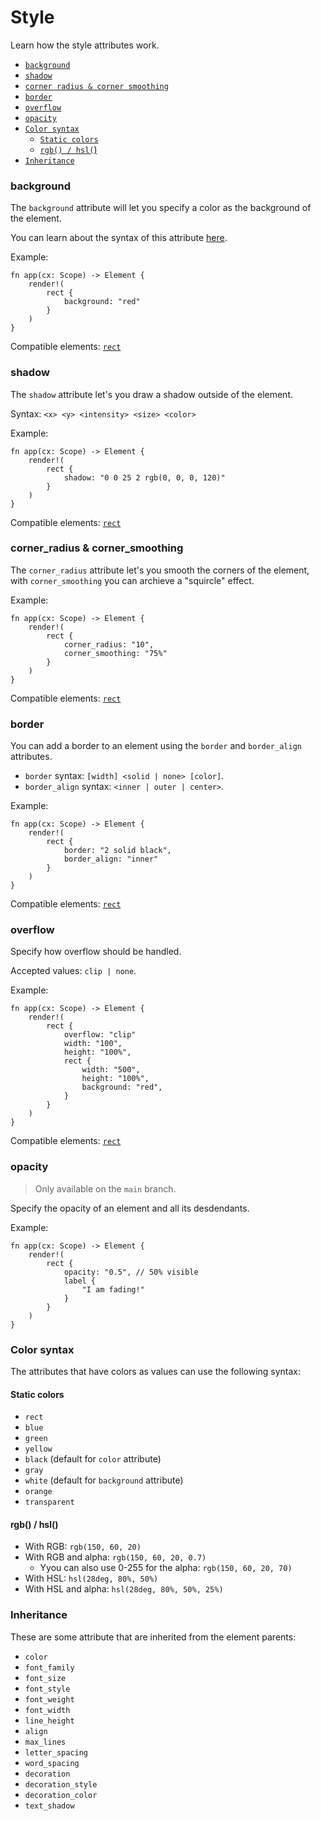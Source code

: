 # Style

Learn how the style attributes work.

- [`background`](#background)
- [`shadow`](#shadow)
- [`corner radius & corner smoothing`](#corner_radius--corner_smoothing)
- [`border`](#border)
- [`overflow`](#overflow)
- [`opacity`](#opacity)
- [`Color syntax`](#color-syntax)
    - [`Static colors`](#static-colors)
    - [`rgb() / hsl(`)](#rgb--hsl)
- [`Inheritance`](#inheritance)

### background

The `background` attribute will let you specify a color as the background of the element.

You can learn about the syntax of this attribute [here](#color-syntax).

Example:

```rust, no_run
fn app(cx: Scope) -> Element {
    render!(
        rect {
            background: "red"
        }
    )
}
```

Compatible elements: [`rect`](/guides/elements.html#rect)


### shadow

The `shadow` attribute let's you draw a shadow outside of the element.

Syntax: `<x> <y> <intensity> <size> <color>`

Example:

```rust, no_run
fn app(cx: Scope) -> Element {
    render!(
        rect {
            shadow: "0 0 25 2 rgb(0, 0, 0, 120)"
        }
    )
}
```

Compatible elements: [`rect`](/guides/elements.html#rect)

### corner_radius & corner_smoothing

The `corner_radius` attribute let's you smooth the corners of the element, with `corner_smoothing` you can archieve a "squircle" effect.

Example:

```rust, no_run
fn app(cx: Scope) -> Element {
    render!(
        rect {
            corner_radius: "10",
            corner_smoothing: "75%"
        }
    )
}
```

Compatible elements: [`rect`](/guides/elements.html#rect)

### border

You can add a border to an element using the `border` and `border_align` attributes.

- `border` syntax: `[width] <solid | none> [color]`.
- `border_align` syntax: `<inner | outer | center>`.

Example:

```rust, no_run
fn app(cx: Scope) -> Element {
    render!(
        rect {
            border: "2 solid black",
            border_align: "inner"
        }
    )
}
```

Compatible elements: [`rect`](/guides/elements.html#rect)

### overflow

Specify how overflow should be handled.

Accepted values: `clip | none`.

Example:

```rust, no_run
fn app(cx: Scope) -> Element {
    render!(
        rect {
            overflow: "clip"
            width: "100",
            height: "100%",
            rect {
                width: "500",
                height: "100%",
                background: "red",
            }
        }
    )
}
```

Compatible elements: [`rect`](/guides/elements.html#rect)


### opacity

> Only available on the `main` branch.

Specify the opacity of an element and all its desdendants.

Example:

```rust, no_run
fn app(cx: Scope) -> Element {
    render!(
        rect {
            opacity: "0.5", // 50% visible
            label {
                "I am fading!"
            }
        }
    )
}
```

### Color syntax

The attributes that have colors as values can use the following syntax:

#### Static colors
- `rect`
- `blue`
- `green`
- `yellow`
- `black` (default for `color` attribute)
- `gray`
- `white` (default for `background` attribute)
- `orange`
- `transparent`

#### rgb() / hsl()

- With RGB: `rgb(150, 60, 20)`
- With RGB and alpha: `rgb(150, 60, 20, 0.7)` 
    - Yyou can also use 0-255 for the alpha: `rgb(150, 60, 20, 70)` 
- With HSL: `hsl(28deg, 80%, 50%)`
- With HSL and alpha: `hsl(28deg, 80%, 50%, 25%)`

### Inheritance

These are some attribute that are inherited from the element parents:

- `color`
- `font_family`
- `font_size`
- `font_style`
- `font_weight`
- `font_width`
- `line_height`
- `align`
- `max_lines`
- `letter_spacing`
- `word_spacing`
- `decoration`
- `decoration_style`
- `decoration_color`
- `text_shadow`

